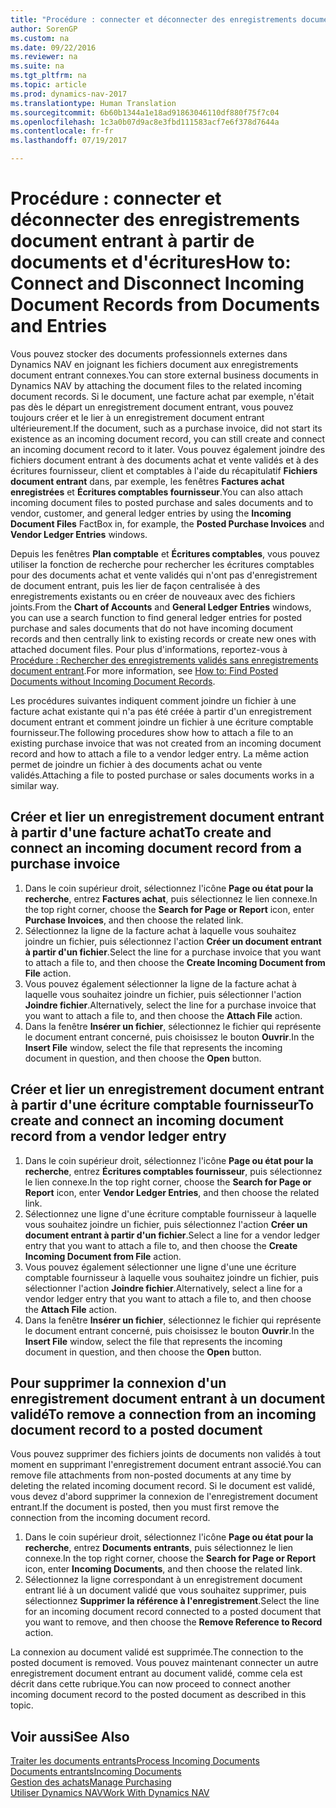 ```yaml
---
title: "Procédure : connecter et déconnecter des enregistrements document entrant à partir de documents et d'écritures"
author: SorenGP
ms.custom: na
ms.date: 09/22/2016
ms.reviewer: na
ms.suite: na
ms.tgt_pltfrm: na
ms.topic: article
ms.prod: dynamics-nav-2017
ms.translationtype: Human Translation
ms.sourcegitcommit: 6b60b1344a1e18ad91863046110df880f75f7c04
ms.openlocfilehash: 1c3a0b07d9ac8e3fbd111583acf7e6f378d7644a
ms.contentlocale: fr-fr
ms.lasthandoff: 07/19/2017

---
```


# <a name="how-to-connect-and-disconnect-incoming-document-records-from-documents-and-entries"></a><span data-ttu-id="cb389-102">Procédure : connecter et déconnecter des enregistrements document entrant à partir de documents et d'écritures</span><span class="sxs-lookup"><span data-stu-id="cb389-102">How to: Connect and Disconnect Incoming Document Records from Documents and Entries</span></span>
<span data-ttu-id="cb389-103">Vous pouvez stocker des documents professionnels externes dans Dynamics NAV en joignant les fichiers document aux enregistrements document entrant connexes.</span><span class="sxs-lookup"><span data-stu-id="cb389-103">You can store external business documents in Dynamics NAV by attaching the document files to the related incoming document records.</span></span> <span data-ttu-id="cb389-104">Si le document, une facture achat par exemple, n'était pas dès le départ un enregistrement document entrant, vous pouvez toujours créer et le lier à un enregistrement document entrant ultérieurement.</span><span class="sxs-lookup"><span data-stu-id="cb389-104">If the document, such as a purchase invoice, did not start its existence as an incoming document record, you can still create and connect an incoming document record to it later.</span></span> <span data-ttu-id="cb389-105">Vous pouvez également joindre des fichiers document entrant à des documents achat et vente validés et à des écritures fournisseur, client et comptables à l'aide du récapitulatif **Fichiers document entrant** dans, par exemple, les fenêtres **Factures achat enregistrées** et **Écritures comptables fournisseur**.</span><span class="sxs-lookup"><span data-stu-id="cb389-105">You can also attach incoming document files to posted purchase and sales documents and to vendor, customer, and general ledger entries by using the **Incoming Document Files** FactBox in, for example, the **Posted Purchase Invoices** and **Vendor Ledger Entries** windows.</span></span>

<span data-ttu-id="cb389-106">Depuis les fenêtres **Plan comptable** et **Écritures comptables**, vous pouvez utiliser la fonction de recherche pour rechercher les écritures comptables pour des documents achat et vente validés qui n'ont pas d'enregistrement de document entrant, puis les lier de façon centralisée à des enregistrements existants ou en créer de nouveaux avec des fichiers joints.</span><span class="sxs-lookup"><span data-stu-id="cb389-106">From the **Chart of Accounts** and **General Ledger Entries** windows, you can use a search function to find general ledger entries for posted purchase and sales documents that do not have incoming document records and then centrally link to existing records or create new ones with attached document files.</span></span> <span data-ttu-id="cb389-107">Pour plus d'informations, reportez-vous à [Procédure : Rechercher des enregistrements validés sans enregistrements document entrant](across-how-find-posted-documents-without-income-document-records.md).</span><span class="sxs-lookup"><span data-stu-id="cb389-107">For more information, see [How to: Find Posted Documents without Incoming Document Records](across-how-find-posted-documents-without-income-document-records.md).</span></span>

<span data-ttu-id="cb389-108">Les procédures suivantes indiquent comment joindre un fichier à une facture achat existante qui n'a pas été créée à partir d'un enregistrement document entrant et comment joindre un fichier à une écriture comptable fournisseur.</span><span class="sxs-lookup"><span data-stu-id="cb389-108">The following procedures show how to attach a file to an existing purchase invoice that was not created from an incoming document record and how to attach a file to a vendor ledger entry.</span></span> <span data-ttu-id="cb389-109">La même action permet de joindre un fichier à des documents achat ou vente validés.</span><span class="sxs-lookup"><span data-stu-id="cb389-109">Attaching a file to posted purchase or sales documents works in a similar way.</span></span>

## <a name="to-create-and-connect-an-incoming-document-record-from-a-purchase-invoice"></a><span data-ttu-id="cb389-110">Créer et lier un enregistrement document entrant à partir d'une facture achat</span><span class="sxs-lookup"><span data-stu-id="cb389-110">To create and connect an incoming document record from a purchase invoice</span></span>
1. <span data-ttu-id="cb389-111">Dans le coin supérieur droit, sélectionnez l'icône **Page ou état pour la recherche**, entrez **Factures achat**, puis sélectionnez le lien connexe.</span><span class="sxs-lookup"><span data-stu-id="cb389-111">In the top right corner, choose the **Search for Page or Report** icon, enter **Purchase Invoices**, and then choose the related link.</span></span>
2. <span data-ttu-id="cb389-112">Sélectionnez la ligne de la facture achat à laquelle vous souhaitez joindre un fichier, puis sélectionnez l'action **Créer un document entrant à partir d'un fichier**.</span><span class="sxs-lookup"><span data-stu-id="cb389-112">Select the line for a purchase invoice that you want to attach a file to, and then choose the **Create Incoming Document from File** action.</span></span>
3. <span data-ttu-id="cb389-113">Vous pouvez également sélectionner la ligne de la facture achat à laquelle vous souhaitez joindre un fichier, puis sélectionner l'action **Joindre fichier**.</span><span class="sxs-lookup"><span data-stu-id="cb389-113">Alternatively, select the line for a purchase invoice that you want to attach a file to, and then choose the **Attach File** action.</span></span>
4. <span data-ttu-id="cb389-114">Dans la fenêtre **Insérer un fichier**, sélectionnez le fichier qui représente le document entrant concerné, puis choisissez le bouton **Ouvrir**.</span><span class="sxs-lookup"><span data-stu-id="cb389-114">In the **Insert File** window, select the file that represents the incoming document in question, and then choose the **Open** button.</span></span>

## <a name="to-create-and-connect-an-incoming-document-record-from-a-vendor-ledger-entry"></a><span data-ttu-id="cb389-115">Créer et lier un enregistrement document entrant à partir d'une écriture comptable fournisseur</span><span class="sxs-lookup"><span data-stu-id="cb389-115">To create and connect an incoming document record from a vendor ledger entry</span></span>
1. <span data-ttu-id="cb389-116">Dans le coin supérieur droit, sélectionnez l'icône **Page ou état pour la recherche**, entrez **Écritures comptables fournisseur**, puis sélectionnez le lien connexe.</span><span class="sxs-lookup"><span data-stu-id="cb389-116">In the top right corner, choose the **Search for Page or Report** icon, enter **Vendor Ledger Entries**, and then choose the related link.</span></span>
2. <span data-ttu-id="cb389-117">Sélectionnez une ligne d'une écriture comptable fournisseur à laquelle vous souhaitez joindre un fichier, puis sélectionnez l'action **Créer un document entrant à partir d'un fichier**.</span><span class="sxs-lookup"><span data-stu-id="cb389-117">Select a line for a vendor ledger entry that you want to attach a file to, and then choose the **Create Incoming Document from File** action.</span></span>
3. <span data-ttu-id="cb389-118">Vous pouvez également sélectionner une ligne d'une une écriture comptable fournisseur à laquelle vous souhaitez joindre un fichier, puis sélectionner l'action **Joindre fichier**.</span><span class="sxs-lookup"><span data-stu-id="cb389-118">Alternatively, select a line for a vendor ledger entry that you want to attach a file to, and then choose the **Attach File** action.</span></span>
4. <span data-ttu-id="cb389-119">Dans la fenêtre **Insérer un fichier**, sélectionnez le fichier qui représente le document entrant concerné, puis choisissez le bouton **Ouvrir**.</span><span class="sxs-lookup"><span data-stu-id="cb389-119">In the **Insert File** window, select the file that represents the incoming document in question, and then choose the **Open** button.</span></span>

## <a name="to-remove-a-connection-from-an-incoming-document-record-to-a-posted-document"></a><span data-ttu-id="cb389-120">Pour supprimer la connexion d'un enregistrement document entrant à un document validé</span><span class="sxs-lookup"><span data-stu-id="cb389-120">To remove a connection from an incoming document record to a posted document</span></span>
<span data-ttu-id="cb389-121">Vous pouvez supprimer des fichiers joints de documents non validés à tout moment en supprimant l'enregistrement document entrant associé.</span><span class="sxs-lookup"><span data-stu-id="cb389-121">You can remove file attachments from non-posted documents at any time by deleting the related incoming document record.</span></span> <span data-ttu-id="cb389-122">Si le document est validé, vous devez d'abord supprimer la connexion de l'enregistrement document entrant.</span><span class="sxs-lookup"><span data-stu-id="cb389-122">If the document is posted, then you must first remove the connection from the incoming document record.</span></span>

1. <span data-ttu-id="cb389-123">Dans le coin supérieur droit, sélectionnez l'icône **Page ou état pour la recherche**, entrez **Documents entrants**, puis sélectionnez le lien connexe.</span><span class="sxs-lookup"><span data-stu-id="cb389-123">In the top right corner, choose the **Search for Page or Report** icon, enter **Incoming Documents**, and then choose the related link.</span></span>
2. <span data-ttu-id="cb389-124">Sélectionnez la ligne correspondant à un enregistrement document entrant lié à un document validé que vous souhaitez supprimer, puis sélectionnez **Supprimer la référence à l'enregistrement**.</span><span class="sxs-lookup"><span data-stu-id="cb389-124">Select the line for an incoming document record connected to a posted document that you want to remove, and then choose the **Remove Reference to Record** action.</span></span>

<span data-ttu-id="cb389-125">La connexion au document validé est supprimée.</span><span class="sxs-lookup"><span data-stu-id="cb389-125">The connection to the posted document is removed.</span></span> <span data-ttu-id="cb389-126">Vous pouvez maintenant connecter un autre enregistrement document entrant au document validé, comme cela est décrit dans cette rubrique.</span><span class="sxs-lookup"><span data-stu-id="cb389-126">You can now proceed to connect another incoming document record to the posted document as described in this topic.</span></span>

## <a name="see-also"></a><span data-ttu-id="cb389-127">Voir aussi</span><span class="sxs-lookup"><span data-stu-id="cb389-127">See Also</span></span>  
[<span data-ttu-id="cb389-128">Traiter les documents entrants</span><span class="sxs-lookup"><span data-stu-id="cb389-128">Process Incoming Documents</span></span>](across-process-income-documents.md)  
[<span data-ttu-id="cb389-129">Documents entrants</span><span class="sxs-lookup"><span data-stu-id="cb389-129">Incoming Documents</span></span>](across-income-documents.md)  
[<span data-ttu-id="cb389-130">Gestion des achats</span><span class="sxs-lookup"><span data-stu-id="cb389-130">Manage Purchasing</span></span>](purchasing-manage-purchasing.md)  
[<span data-ttu-id="cb389-131">Utiliser Dynamics NAV</span><span class="sxs-lookup"><span data-stu-id="cb389-131">Work With Dynamics NAV</span></span>](ui-work-product.md)


